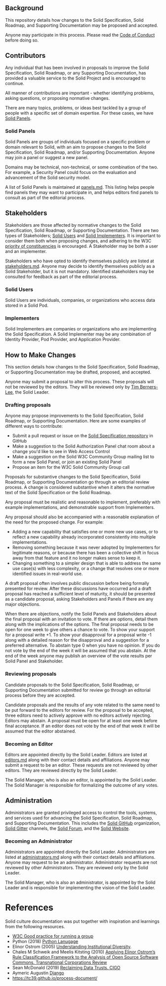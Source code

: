 ## Background

This repository details how changes to the Solid Specification, Solid Roadmap, and Supporting Documentation may be proposed and accepted.

Anyone may participate in this process. Please read the [Code of Conduct](code-of-conduct.md) before doing so.

## Contributors

Any individual that has been involved in proposals to improve the Solid Specification, Solid Roadmap, or any Supporting Documentation, has provided a valuable service to the Solid Project and is encouraged to continue.

All manner of contributions are important - whether identifying problems, asking questions, or proposing normative changes.

There are many topics, problems, or ideas best tackled by a group of people with a specific set of domain expertise. For these cases, we have [Solid Panels](#solid-panels).

### Solid Panels

Solid Panels are groups of individuals focused on a specific problem or domain relevant to Solid, with an aim to propose changes to the Solid Specification, Solid Roadmap, and/or Supporting Documentation. Anyone may join a panel or suggest a new panel.

Domains may be technical, non-technical, or some combination of the two. For example, a Security Panel could focus on the evaluation and advancement of the Solid security model.

A list of Solid Panels is maintained at [panels.md](panels.md). This listing helps people find panels they may want to participate in, and helps editors find panels to consult as part of the editorial process.

## Stakeholders

Stakeholders are those affected by normative changes to the Solid Specification, Solid Roadmap, or Supporting Documentation. There are two types of Stakeholders; [Solid Users](#solid-users) and [Solid Implementers](#solid-implementers). It is important to consider them both when proposing changes, and adhering to the W3C [priority of constituencies](https://www.w3.org/TR/html-design-principles/#priority-of-constituencies) is encouraged. A Stakeholder may be both a user and an implementer.

Stakeholders who have opted to identify themselves publicly are listed at [stakeholders.md](stakeholders.md). Anyone may decide to identify themselves publicly as a Solid Stakeholder, but it is not mandatory. Identified stakeholders may be consulted for feedback as part of the editorial process.

### Solid Users

Solid Users are individuals, companies, or organizations who access data stored in a Solid Pod.

### Implementers
Solid Implementers are companies or organizations who are implementing the Solid Specification. A Solid Implementer may be any combination of Identity Provider, Pod Provider, and Application Provider.

## How to Make Changes

This section details how changes to the Solid Specification, Solid Roadmap, or Supporting Documentation may be drafted, proposed, and accepted.

Anyone may submit a proposal to alter this process. These proposals will not be reviewed by the editors. They will be reviewed only by [Tim Berners-Lee](https://github.com/timbl), the Solid Leader.

### Drafting proposals

Anyone may propose improvements to the Solid Specification, Solid Roadmap, or Supporting Documentation. Here are some examples of different ways to contribute:

- Submit a pull request or issue on the [Solid Specification repository](https://github.com/solid/solid-spec) in GitHub
- Make a suggestion to the Solid Authorization Panel chat room about a change you'd like to see in Web Access Control
- Make a suggestion on the Solid W3C Community Group mailing list to form a new Solid Panel, or join an existing Solid Panel
- Propose an item for the W3C Solid Community Group call

Proposals for substantive changes to the Solid Specification, Solid Roadmap, or Supporting Documentation go through an editorial review process. A change is considered substantive when it alters the normative text of the Solid Specification or the Solid Roadmap.

Any proposal must be realistic and reasonable to implement, preferably with example implementations, and demonstrable support from Implementers.

Any proposal should also be accompanied with a reasonable explanation of the need for the proposed change. For example:

- Adding a new capability that satisfies one or more new use cases, or to reflect a new capability already incorporated consistently into multiple implementations.
- Removing something because it was never adopted by Implementers for legitimate reasons, or because there has been a collective shift in focus away from that feature and it no longer makes sense to keep it.
- Changing something to a simpler design that is able to address the same use case(s) with less complexity, or a change that resolves one or more identified issues in real-world use.

A draft proposal often involves public discussion before being formally presented for review. After these discussions have occurred and a draft proposal has reached a sufficient level of maturity, it should be presented as a candidate proposal, asking Stakeholders and Panels if there are any major objections.

When there are objections, notify the Solid Panels and Stakeholders about the final proposal with an invitation to vote. If there are options, detail them along with the implications of the options. The final proposal needs to be open for one week to give others a chance to vote. To show your support for a proposal write +1. To show your disapproval for a proposal write -1 along with a detailed reason for the disapproval and a suggestion for a preferred alternative. To abstain type 0 when you have no opinion. If you do not vote by the end of the week it will be assumed that you abstain. At the end of the week anyone may publish an overview of the vote results per Solid Panel and Stakeholder.

### Reviewing proposals

Candidate proposals to the Solid Specification, Solid Roadmap, or Supporting Documentation submitted for review go through an editorial process before they are accepted.

Candidate proposals and the results of any vote related to the same need to be put forward to the editors for review. For the proposal to be accepted, three editors need to actively approve with no editors actively rejecting. Editors may abstain. A proposal must be open for at least one week before final acceptance. If an editor does not vote by the end of that week it will be assumed that the editor abstained.

### Becoming an Editor

Editors are appointed directly by the Solid Leader. Editors are listed at [editors.md](editors.md) along with their contact details and affiliations. Anyone may submit a request to be an editor. These requests are not reviewed by other editors. They are reviewed directly by the Solid Leader.

The Solid Manager, who is also an editor, is appointed by the Solid Leader. The Solid Manager is responsible for formalizing the outcome of any votes.

## Administration

Administrators are granted privileged access to control the tools, systems, and services used for advancing the Solid Specification, Solid Roadmap, and Supporting Documentation. This includes the [Solid GitHub](https://github.com/solid) organization, [Solid Gitter](https://gitter.im/solid/home) channels, the [Solid Forum](https://forum.solidproject.org), and the [Solid Website](https://www.solidproject.org).

### Becoming an Administrator

Administrators are appointed directly the Solid Leader. Administrators are listed at [administrators.md](administrators.md) along with their contact details and affiliations. Anyone may request to be an administrator. Administrator requests are not reviewed by other Administrators. They are reviewed only by the Solid Leader.

The Solid Manager, who is also an administrator, is appointed by the Solid Leader and is responsible for implementing the vision of the Solid Leader.

# References

Solid culture documentation was put together with inspiration and learnings from the following resources.

* [W3C Good practice for running a group](https://www.w3.org/community/about/good-practice-for-running-a-group/)
* Python (2018) [Python Lanugage](https://www.python.org/dev/peps/pep-0013/)
* Elinor Ostrom (2005) [Understanding Institutional Diversity](https://www.wtf.tw/ref/ostrom_2005.pdf).
* Chales M Schweik and Meelis Kitsting (2010) [Applying Elinor Ostrom’s Rule Classification Framework to the Analysis of Open Source Software Commons. Transnational Corporations Review](http://www.tnc-online.net/pic/2010032809124697.pdf)
* Sean McDonald (2019) [Reclaiming Data Trusts. CIGO](https://www.cigionline.org/articles/reclaiming-data-trusts)
* Aymeric Augustin [Django](https://docs.djangoproject.com/en/dev/internals/organization/)
* https://tc39.github.io/process-document/
